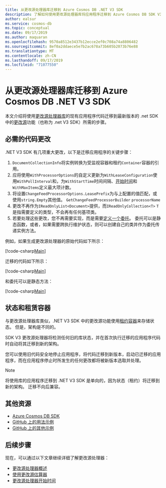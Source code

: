 ```yaml
---
title: 从更改源处理器库迁移到 Azure Cosmos DB .NET V3 SDK
description: 了解如何使用更改源处理器库将应用程序迁移到 Azure Cosmos DB SDK V3
author: ealsur
ms.service: cosmos-db
ms.topic: conceptual
ms.date: 09/17/2019
ms.author: maquaran
ms.openlocfilehash: 9570a8512e3437b12ecce2ef0c708a74a8806482
ms.sourcegitcommit: 8ef0a2ddaece5e7b2ac678a73b605b2073b76e88
ms.translationtype: MT
ms.contentlocale: zh-CN
ms.lasthandoff: 09/17/2019
ms.locfileid: "71077550"
---
```

# <a name="migrate-from-the-change-feed-processor-library-to-the-azure-cosmos-db-net-v3-sdk"></a>从更改源处理器库迁移到 Azure Cosmos DB .NET V3 SDK

本文介绍将使用[更改源处理器库](https://github.com/Azure/azure-documentdb-changefeedprocessor-dotnet)的现有应用程序代码迁移到最新版本的 .net SDK 中的[更改源](change-feed.md)功能（也称为 .net V3 SDK）所需的步骤。

## <a name="required-code-changes"></a>必需的代码更改

.NET V3 SDK 有几项重大更改，以下是迁移应用程序的关键步骤：

1. `DocumentCollectionInfo`将实例转换为受监视容器和租约`Container`容器的引用。
1. 应将使用`WithProcessorOptions`的自定义更新为`WithLeaseConfiguration`使用`WithPollInterval`和，为`WithStartTime`时间间隔、[开始时间](how-to-configure-change-feed-start-time.md)和`WithMaxItems`定义最大项计数。
1. 将设置`ChangeFeedProcessorOptions.LeasePrefix`为与上配置的值匹配，或使用`string.Empty`其他值。 `GetChangeFeedProcessorBuilder` `processorName`
1. 更改不再作为`IReadOnlyList<Document>`提供，而`IReadOnlyCollection<T>` `T`是指需要定义的类型，不会再有任何基项类。
1. 若要处理这些更改，您不再需要实现，而是需要[定义一个委托](change-feed-processor.md#implementing-the-change-feed-processor)。 委托可以是静态函数，或者，如果需要跨执行维护状态，则可以创建自己的类并作为委托传递实例方法。

例如，如果生成更改源处理器的原始代码如下所示：

[!code-csharp[Main](~/samples-cosmosdb-dotnet-v3/Microsoft.Azure.Cosmos.Samples/Usage/ChangeFeed/Program.cs?name=ChangeFeedProcessorLibrary)]

迁移的代码如下所示：

[!code-csharp[Main](~/samples-cosmosdb-dotnet-v3/Microsoft.Azure.Cosmos.Samples/Usage/ChangeFeed/Program.cs?name=ChangeFeedProcessorMigrated)]

和委托可以是静态方法：

[!code-csharp[Main](~/samples-cosmosdb-dotnet-v3/Microsoft.Azure.Cosmos.Samples/Usage/ChangeFeed/Program.cs?name=Delegate)]

## <a name="state-and-lease-container"></a>状态和租赁容器

与更改源处理器库类似，.NET V3 SDK 中的更改源功能使用[租约容器](change-feed-processor.md#components-of-the-change-feed-processor)来存储状态。 但是，架构是不同的。

SDK V3 更改源处理器将检测任何旧的库状态，并在首次执行迁移的应用程序代码时自动将其迁移到新的架构。 

您可以使用旧代码安全地停止应用程序，将代码迁移到新版本，启动已迁移的应用程序，而在应用程序停止时所发生的任何更改都将被新版本选取并处理。

> [!NOTE]
> 将使用库的应用程序迁移到 .NET V3 SDK 是单向的，因为状态（租约）将迁移到新的架构。 迁移不向后兼容。


## <a name="additional-resources"></a>其他资源

* [Azure Cosmos DB SDK](sql-api-sdk-dotnet.md)
* [GitHub 上的用法示例](https://github.com/Azure/azure-cosmos-dotnet-v3/tree/master/Microsoft.Azure.Cosmos.Samples/Usage/ChangeFeed)
* [GitHub 上的其他示例](https://github.com/Azure-Samples/cosmos-dotnet-change-feed-processor)

## <a name="next-steps"></a>后续步骤

现在，可以通过以下文章继续详细了解更改源处理器：

* [更改源处理器概述](change-feed-processor.md)
* [使用更改源估算器](how-to-use-change-feed-estimator.md)
* [更改源处理器开始时间](how-to-configure-change-feed-start-time.md)
